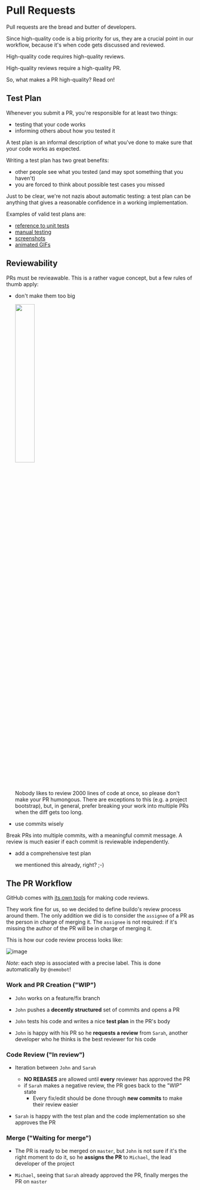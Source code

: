 # Pull Requests

Pull requests are the bread and butter of developers.

Since high-quality code is a big priority for us, they are a crucial point in our workflow, because it's when code gets discussed and reviewed.

High-quality code requires high-quality reviews.

High-quality reviews require a high-quality PR.

So, what makes a PR high-quality? Read on!

## Test Plan
Whenever you submit a PR, you're responsible for at least two things:
- testing that your code works
- informing others about how you tested it

A test plan is an informal description of what you've done to make sure that your code works as expected.

Writing a test plan has two great benefits:
- other people see what you tested (and may spot something that you haven't)
- you are forced to think about possible test cases you missed


Just to be clear, we're not nazis about automatic testing: a test plan can be anything that gives a reasonable confidence in a working implementation.

Examples of valid test plans are:
- [reference to unit tests](https://github.omnilab.our.buildo.io/buildo/aliniq/pull/2572)
- [manual testing](https://github.omnilab.our.buildo.io/buildo/aliniq/pull/2548)
- [screenshots](https://github.omnilab.our.buildo.io/buildo/aliniq/pull/2541)
- [animated GIFs](https://github.omnilab.our.buildo.io/buildo/aliniq/pull/2396)

## Reviewability
PRs must be revieawable. This is a rather vague concept, but a few rules of thumb apply:

- don't make them too big

  <img width="33%" src="https://cloud.githubusercontent.com/assets/4029499/23217749/99e357d4-f91a-11e6-8d84-7a29a6ec7479.png" />

  Nobody likes to review 2000 lines of code at once, so please don't make your PR humongous. There are exceptions to this (e.g. a project bootstrap), but, in general, prefer breaking your work into multiple PRs when the diff gets too long.

-  use commits wisely

  Break PRs into multiple commits, with a meaningful commit message. A review is much easier if each commit is reviewable independently.

- add a comprehensive test plan

  we mentioned this already, right? ;-)

## The PR Workflow
GitHub comes with [its own tools](https://help.github.com/articles/about-pull-request-reviews/) for making code reviews.

They work fine for us, so we decided to define buildo's review process around them. The only addition we did is to consider the `assignee` of a PR as the person in charge of merging it.
The `assignee` is not required: if it's missing the author of the PR will be in charge of merging it.

This is how our code review process looks like:

![image](https://cloud.githubusercontent.com/assets/4029499/23214483/206532d4-f90f-11e6-8cf6-f68313a752d4.png)

*Note*: each step is associated with a precise label. This is done automatically by `@nemobot`!

### Work and PR Creation ("WIP")
- `John` works on a feature/fix branch

- `John` pushes a **decently structured** set of commits and opens a PR

- `John` tests his code and writes a nice **test plan** in the PR's body

- `John` is happy with his PR so he **requests a review** from `Sarah`, another developer who he thinks is the best reviewer for his code

### Code Review ("In review")
- Iteration between `John` and `Sarah`
  - **NO REBASES** are allowed until **every** reviewer has approved the PR
  - if `Sarah` makes a negative review, the PR goes back to the "WIP" state
    - Every fix/edit should be done through **new commits** to make their review easier

- `Sarah` is happy with the test plan and the code implementation so she approves the PR

### Merge ("Waiting for merge")
- The PR is ready to be merged on `master`, but `John` is not sure if it's the right moment to do it, so he **assigns the PR** to `Michael`, the lead developer of the project

- `Michael`, seeing that `Sarah` already approved the PR, finally merges the PR on `master`
